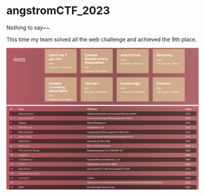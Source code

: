 # angstromCTF_2023

Nothing to say~~

This time my team solved all the web challenge and achieved the 9th place.

![Oops](./images/clear_web.png)
![Oops](./images/scoreboard.png)